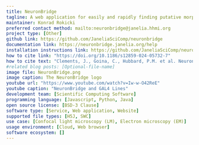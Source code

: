```yaml
---
title: NeuronBridge
tagline: A web application for easily and rapidly finding putative morphological matches between large data sets of neurons imaged using different modalities, namely electron microscopy (EM) and light microscopy (LM). Matches have been precomputed for all of Janelia's public EM/LM data sets, and are quick to look up by identifier. You can also upload your own data and match it against these public data sets.
maintainer: Konrad Rokicki
preferred contact method: mailto:neuronbridge@janelia.hhmi.org
project type: [Other]
github link: https://github.com/JaneliaSciComp/neuronbridge
documentation link: https://neuronbridge.janelia.org/help
installation instructions link: https://github.com/JaneliaSciComp/neuronbridge/blob/master/docs/Development.md
how to cite link: "https://doi.org/10.1186/s12859-024-05732-7"
how to cite text: "Clements, J., Goina, C., Hubbard, P.M. et al. NeuronBridge: an intuitive web application for neuronal morphology search across large data sets. BMC Bioinformatics 25, 114 (2024)."
#related blog posts: [Optional-file-name]
image file: NeuronBridge.png
image caption: The NeuronBridge logo
youtube url: "https://www.youtube.com/watch?v=Iw-w-O42ReE"
youtube caption: "NeuronBridge and GAL4 Lines"
development team: [Scientific Computing Software]
programming language: [Javascript, Python, Java]
open source license: [BSD-3 Clause]
software type: [Service, Web application, Website]
supported file types: [H5J, SWC]
use case: [Confocal light microscopy (LM), Electron microscopy (EM)]
usage environment: [Cloud, Web browser]
software ecosystem: []
---
```

